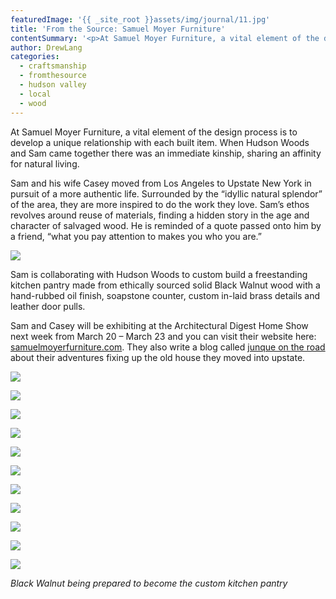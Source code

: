 ```yaml
---
featuredImage: '{{ _site_root }}assets/img/journal/11.jpg'
title: 'From the Source: Samuel Moyer Furniture'
contentSummary: '<p>At Samuel Moyer Furniture, a vital element of the design process is to develop a unique relationship with each built item. When Hudson Woods and Sam came together there was an immediate kinship, sharing an affinity for natural living.</p>'
author: DrewLang
categories:
  - craftsmanship
  - fromthesource
  - hudson valley
  - local
  - wood
---
```

<p>At Samuel Moyer Furniture, a vital element of the design process is to develop a unique relationship with each built item. When Hudson Woods and Sam came together there was an immediate kinship, sharing an affinity for natural living.</p><p>Sam and his wife Casey moved from Los Angeles to Upstate New York in pursuit of a more authentic life. Surrounded by the “idyllic natural splendor” of the area, they are more inspired to do the work they love. Sam’s ethos revolves around reuse of materials, finding a hidden story in the age and character of salvaged wood. He is reminded of a quote passed onto him by a friend, “what you pay attention to makes you who you are.”</p><p><img src="/assets/img/journal/2.jpg"></p><p>Sam is collaborating with Hudson Woods to custom build a freestanding kitchen pantry made from ethically sourced solid Black Walnut wood with a hand-rubbed oil finish, soapstone counter, custom in-laid brass details and leather door pulls.</p><p>Sam and Casey will be exhibiting at the Architectural Digest Home Show next week from March 20 – March 23 and you can visit their website here: <a href="http://samuelmoyerfurniture.com/">samuelmoyerfurniture.com</a>. They also write a blog called <a href="http://junqueontheroad.wordpress.com/">junque on the road</a> about their adventures fixing up the old house they moved into upstate.</p><p><img src="/assets/img/journal/3.jpg"></p><p><img src="/assets/img/journal/4.jpg"></p><p><img src="/assets/img/journal/5.jpg"></p><p><img src="/assets/img/journal/6.jpg"></p><p><img src="/assets/img/journal/7.jpg"></p><p><img src="/assets/img/journal/8.jpg"></p><p><img src="/assets/img/journal/10.jpg"></p><p><img src="/assets/img/journal/11-20140717191105.jpg"></p><p><img src="/assets/img/journal/12.jpg"></p><p><img src="/assets/img/journal/13.jpg"></p><p><img src="/assets/img/journal/14.jpg"></p><p><em>Black Walnut being prepared to become the custom kitchen pantry</em></p>